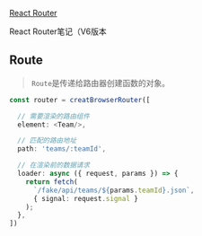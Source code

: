 [React Router](https://reactrouter.com/en/main)

React Router笔记（V6版本

## Route

>`Route`是传递给路由器创建函数的对象。

```ts
const router = creatBrowserRouter([

  // 需要渲染的路由组件
  element: <Team/>,

  // 匹配的路由地址
  path: 'teams/:teamId',

  // 在渲染前的数据请求
  loader: async ({ request, params }) => {
    return fetch(
      `/fake/api/teams/${params.teamId}.json`,
      { signal: request.signal }
    );
  },
])
```

